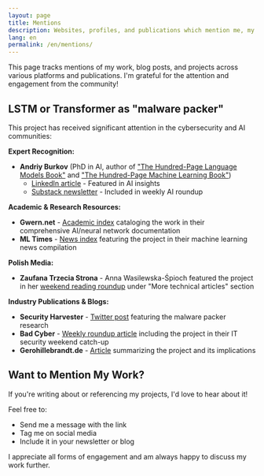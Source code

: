 ```yaml
---
layout: page
title: Mentions
description: Websites, profiles, and publications which mention me, my blog, or my projects.
lang: en
permalink: /en/mentions/
---
```


This page tracks mentions of my work, blog posts, and projects across various platforms and publications. I'm grateful for the attention and engagement from the community!

## LSTM or Transformer as "malware packer"

This project has received significant attention in the cybersecurity and AI communities:

**Expert Recognition:**

- **Andriy Burkov** (PhD in AI, author of ["The Hundred-Page Language Models Book"](https://www.thelmbook.com/) and ["The Hundred-Page Machine Learning Book"](https://www.themlbook.com/))
  - [LinkedIn article](https://www.linkedin.com/pulse/artificial-intelligence-282-andriy-burkov-idoxe/) - Featured in AI insights
  - [Substack newsletter](https://aiweekly.substack.com/p/true-positive-weekly-117) - Included in weekly AI roundup

**Academic & Research Resources:**

- **Gwern.net** - [Academic index](https://gwern.net/doc/ai/nn/rnn/index) cataloging the work in their comprehensive AI/neural network documentation
- **ML Times** - [News index](https://news.lambda.ai/news/2025-06-30) featuring the project in their machine learning news compilation

**Polish Media:**

- **Zaufana Trzecia Strona** - Anna Wasilewska-Śpioch featured the project in her [weekend reading roundup](https://zaufanatrzeciastrona.pl/post/weekendowa-lektura-odcinek-631-2025-07-06-bierzcie-i-czytajcie/) under "More technical articles" section

**Industry Publications & Blogs:**

- **Security Harvester** - [Twitter post](https://x.com/secharvesterx/status/1939156936345182542) featuring the malware packer research
- **Bad Cyber** - [Weekly roundup article](https://badcyber.com/it-security-weekend-catch-up-july-6-2025/) including the project in their IT security weekend catch-up
- **Gerohillebrandt.de** - [Article](https://gerohillebrandt.de/posts/2025-06-29-ai-auto-summary/) summarizing the project and its implications

## Want to Mention My Work?

If you're writing about or referencing my projects, I'd love to hear about it! 

Feel free to:
- Send me a message with the link
- Tag me on social media
- Include it in your newsletter or blog

I appreciate all forms of engagement and am always happy to discuss my work further.